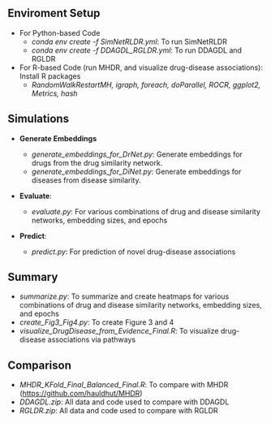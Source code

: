 ## Enviroment Setup
- For Python-based Code
  - *conda env create -f SimNetRLDR.yml*: To run SimNetRLDR
  - *conda env create -f DDAGDL_RGLDR.yml*: To run DDAGDL and RGLDR
- For R-based Code (run MHDR, and visualize drug-disease associations): Install R packages
  - *RandomWalkRestartMH, igraph, foreach, doParallel, ROCR, ggplot2, Metrics, hash*

## Simulations
- **Generate Embeddings**
  - *generate_embeddings_for_DrNet.py*: Generate embeddings for drugs from the drug similarity network.
  - *generate_embeddings_for_DiNet.py*: Generate embeddings for diseases from disease similarity.
 
- **Evaluate**:
  - *evaluate.py*: For various combinations of drug and disease similarity networks, embedding sizes, and epochs

- **Predict**:
  - *predict.py*: For prediction of novel drug-disease associations

## Summary
  - *summarize.py*: To summarize and create heatmaps for various combinations of drug and disease similarity networks, embedding sizes, and epochs
  - *create_Fig3_Fig4.py*: To create Figure 3 and 4
  - *visualize_DrugDisease_from_Evidence_Final.R*: To visualize drug-disease associations via pathways

## Comparison
  - *MHDR_KFold_Final_Balanced_Final.R*: To compare with MHDR (https://github.com/hauldhut/MHDR)
  - *DDAGDL.zip*: All data and code used to compare with DDAGDL
  - *RGLDR.zip*: All data and code used to compare with RGLDR
  


